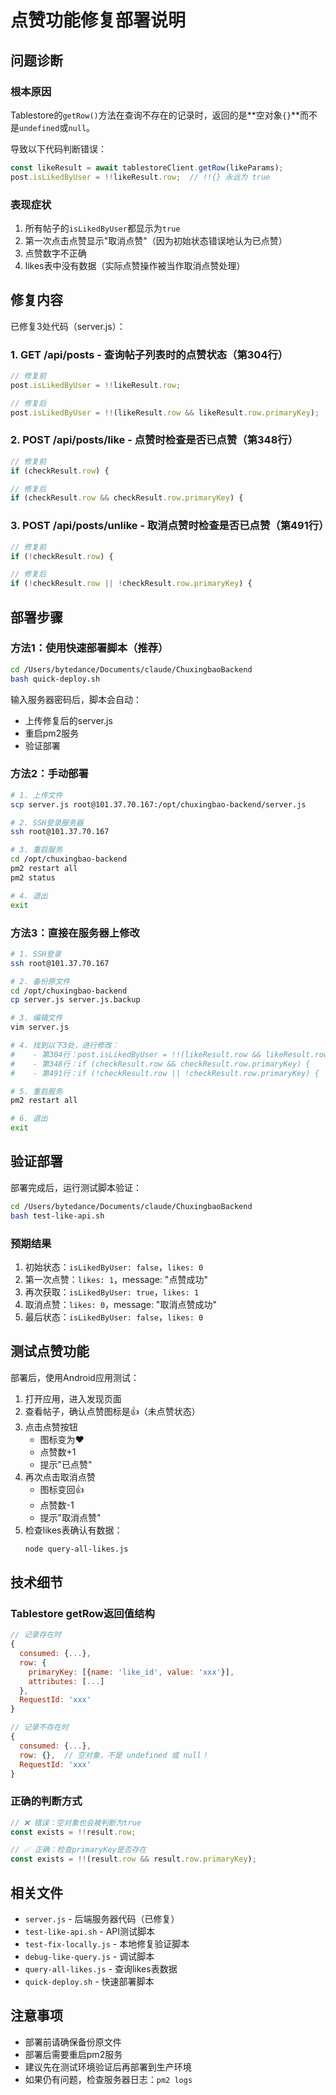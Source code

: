 # 点赞功能修复部署说明

## 问题诊断

### 根本原因
Tablestore的`getRow()`方法在查询不存在的记录时，返回的是**空对象`{}`**而不是`undefined`或`null`。

导致以下代码判断错误：
```javascript
const likeResult = await tablestoreClient.getRow(likeParams);
post.isLikedByUser = !!likeResult.row;  // !!{} 永远为 true
```

### 表现症状
1. 所有帖子的`isLikedByUser`都显示为`true`
2. 第一次点击点赞显示"取消点赞"（因为初始状态错误地认为已点赞）
3. 点赞数字不正确
4. likes表中没有数据（实际点赞操作被当作取消点赞处理）

## 修复内容

已修复3处代码（server.js）：

### 1. GET /api/posts - 查询帖子列表时的点赞状态（第304行）
```javascript
// 修复前
post.isLikedByUser = !!likeResult.row;

// 修复后
post.isLikedByUser = !!(likeResult.row && likeResult.row.primaryKey);
```

### 2. POST /api/posts/like - 点赞时检查是否已点赞（第348行）
```javascript
// 修复前
if (checkResult.row) {

// 修复后
if (checkResult.row && checkResult.row.primaryKey) {
```

### 3. POST /api/posts/unlike - 取消点赞时检查是否已点赞（第491行）
```javascript
// 修复前
if (!checkResult.row) {

// 修复后
if (!checkResult.row || !checkResult.row.primaryKey) {
```

## 部署步骤

### 方法1：使用快速部署脚本（推荐）
```bash
cd /Users/bytedance/Documents/claude/ChuxingbaoBackend
bash quick-deploy.sh
```
输入服务器密码后，脚本会自动：
- 上传修复后的server.js
- 重启pm2服务
- 验证部署

### 方法2：手动部署
```bash
# 1. 上传文件
scp server.js root@101.37.70.167:/opt/chuxingbao-backend/server.js

# 2. SSH登录服务器
ssh root@101.37.70.167

# 3. 重启服务
cd /opt/chuxingbao-backend
pm2 restart all
pm2 status

# 4. 退出
exit
```

### 方法3：直接在服务器上修改
```bash
# 1. SSH登录
ssh root@101.37.70.167

# 2. 备份原文件
cd /opt/chuxingbao-backend
cp server.js server.js.backup

# 3. 编辑文件
vim server.js

# 4. 找到以下3处，进行修改：
#    - 第304行：post.isLikedByUser = !!(likeResult.row && likeResult.row.primaryKey);
#    - 第348行：if (checkResult.row && checkResult.row.primaryKey) {
#    - 第491行：if (!checkResult.row || !checkResult.row.primaryKey) {

# 5. 重启服务
pm2 restart all

# 6. 退出
exit
```

## 验证部署

部署完成后，运行测试脚本验证：
```bash
cd /Users/bytedance/Documents/claude/ChuxingbaoBackend
bash test-like-api.sh
```

### 预期结果
1. 初始状态：`isLikedByUser: false`，`likes: 0`
2. 第一次点赞：`likes: 1`，message: "点赞成功"
3. 再次获取：`isLikedByUser: true`，`likes: 1`
4. 取消点赞：`likes: 0`，message: "取消点赞成功"
5. 最后状态：`isLikedByUser: false`，`likes: 0`

## 测试点赞功能

部署后，使用Android应用测试：
1. 打开应用，进入发现页面
2. 查看帖子，确认点赞图标是👍（未点赞状态）
3. 点击点赞按钮
   - 图标变为❤️
   - 点赞数+1
   - 提示"已点赞"
4. 再次点击取消点赞
   - 图标变回👍
   - 点赞数-1
   - 提示"取消点赞"
5. 检查likes表确认有数据：
   ```bash
   node query-all-likes.js
   ```

## 技术细节

### Tablestore getRow返回值结构
```javascript
// 记录存在时
{
  consumed: {...},
  row: {
    primaryKey: [{name: 'like_id', value: 'xxx'}],
    attributes: [...]
  },
  RequestId: 'xxx'
}

// 记录不存在时
{
  consumed: {...},
  row: {},  // 空对象，不是 undefined 或 null！
  RequestId: 'xxx'
}
```

### 正确的判断方式
```javascript
// ❌ 错误：空对象也会被判断为true
const exists = !!result.row;

// ✅ 正确：检查primaryKey是否存在
const exists = !!(result.row && result.row.primaryKey);
```

## 相关文件
- `server.js` - 后端服务器代码（已修复）
- `test-like-api.sh` - API测试脚本
- `test-fix-locally.js` - 本地修复验证脚本
- `debug-like-query.js` - 调试脚本
- `query-all-likes.js` - 查询likes表数据
- `quick-deploy.sh` - 快速部署脚本

## 注意事项
- 部署前请确保备份原文件
- 部署后需要重启pm2服务
- 建议先在测试环境验证后再部署到生产环境
- 如果仍有问题，检查服务器日志：`pm2 logs`
